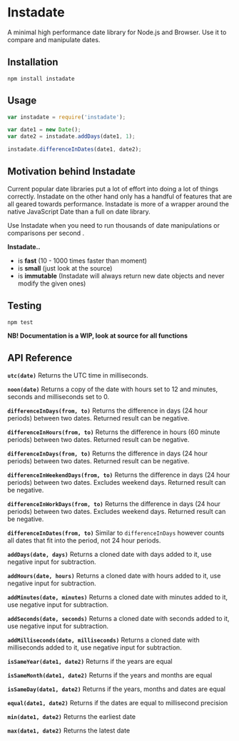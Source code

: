 # Instadate

A minimal high performance date library for Node.js and Browser. Use it to compare and manipulate dates.

## Installation
```
npm install instadate
```

## Usage
```javascript
var instadate = require('instadate');

var date1 = new Date();
var date2 = instadate.addDays(date1, 1);

instadate.differenceInDates(date1, date2);
```

## Motivation behind Instadate

Current popular date libraries put a lot of effort into doing a lot of things correctly. Instadate on the other hand only has a handful of features that are all geared towards performance. Instadate is more of a wrapper around the native JavaScript Date than a full on date library.

Use Instadate when you need to run thousands of date manipulations or comparisons per second  .

**Instadate..**
* is **fast** (10 - 1000 times faster than moment)
* is **small** (just look at the source)
* is **immutable** (Instadate will always return new date objects and never modify the given ones)

## Testing
```
npm test
```

**NB! Documentation is a WIP, look at source for all functions**

## API Reference

**`utc(date)`**
Returns the UTC time in milliseconds.

**`noon(date)`**
Returns a copy of the date with hours set to 12 and minutes, seconds and milliseconds set to 0.

**`differenceInDays(from, to)`**
Returns the difference in days (24 hour periods) between two dates. Returned result can be negative.

**`differenceInHours(from, to)`**
Returns the difference in hours (60 minute periods) between two dates. Returned result can be negative.

**`differenceInDays(from, to)`**
Returns the difference in days (24 hour periods) between two dates. Returned result can be negative.

**`differenceInWeekendDays(from, to)`**
Returns the difference in days (24 hour periods) between two dates. Excludes weekend days. Returned result can be negative.

**`differenceInWorkDays(from, to)`**
Returns the difference in days (24 hour periods) between two dates. Excludes weekend days. Returned result can be negative.

**`differenceInDates(from, to)`**
Similar to `differenceInDays` however counts all dates that fit into the period, not 24 hour periods.

**`addDays(date, days)`**
Returns a cloned date with days added to it, use negative input for subtraction.

**`addHours(date, hours)`**
Returns a cloned date with hours added to it, use negative input for subtraction.

**`addMinutes(date, minutes)`**
Returns a cloned date with minutes added to it, use negative input for subtraction.

**`addSeconds(date, seconds)`**
Returns a cloned date with seconds added to it, use negative input for subtraction.

**`addMilliseconds(date, milliseconds)`**
Returns a cloned date with milliseconds added to it, use negative input for subtraction.

**`isSameYear(date1, date2)`**
Returns if the years are equal

**`isSameMonth(date1, date2)`**
Returns if the years and months are equal

**`isSameDay(date1, date2)`**
Returns if the years, months and dates are equal

**`equal(date1, date2)`**
Returns if the dates are equal to millisecond precision

**`min(date1, date2)`**
Returns the earliest date

**`max(date1, date2)`**
Returns the latest date

